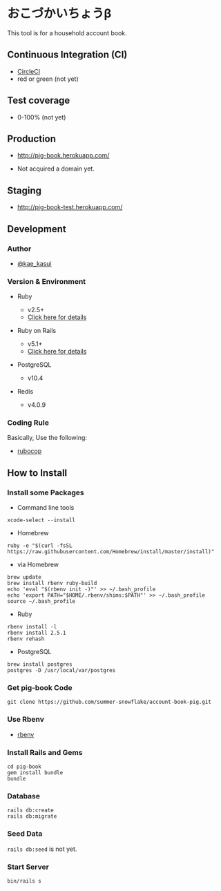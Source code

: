 おこづかいちょうβ
=======

This tool is for a household account book.

## Continuous Integration (CI)

- [CircleCI](https://circleci.com/)
- red or green (not yet)

## Test coverage

- 0-100% (not yet)

## Production

- http://pig-book.herokuapp.com/

- Not acquired a domain yet.

## Staging

- http://pig-book-test.herokuapp.com/

## Development

### Author

- [@kae_kasui](https://twitter.com/kae_kasui)

### Version & Environment

- Ruby
  - v2.5+
  - [Click here for details](https://github.com/summer-snowflake/pig-book/blob/master/Gemfile#L8)

- Ruby on Rails
  - v5.1+
  - [Click here for details](https://github.com/summer-snowflake/pig-book/blob/master/Gemfile#L10)

- PostgreSQL
  - v10.4

- Redis
  - v4.0.9

### Coding Rule

Basically, Use the following:

- [rubocop](https://github.com/bbatsov/rubocop)


## How to Install

### Install some Packages

- Command line tools

```
xcode-select --install
```

- Homebrew

```
ruby -e "$(curl -fsSL https://raw.githubusercontent.com/Homebrew/install/master/install)"

```

- via Homebrew

```
brew update
brew install rbenv ruby-build
echo 'eval "$(rbenv init -)"' >> ~/.bash_profile
echo 'export PATH="$HOME/.rbenv/shims:$PATH"' >> ~/.bash_profile
source ~/.bash_profile
```

- Ruby

```
rbenv install -l
rbenv install 2.5.1
rbenv rehash
```

- PostgreSQL

```
brew install postgres
postgres -D /usr/local/var/postgres
```

### Get pig-book Code

```
git clone https://github.com/summer-snowflake/account-book-pig.git
```

### Use Rbenv

- [rbenv](https://github.com/rbenv/rbenv)

### Install Rails and Gems

```
cd pig-book
gem install bundle
bundle
```

### Database

```
rails db:create
rails db:migrate
```

### Seed Data

`rails db:seed` is not yet.

### Start Server

```
bin/rails s
```
